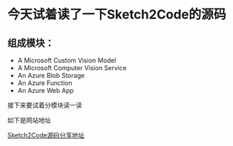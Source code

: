 # 今天试着读了一下Sketch2Code的源码
## 组成模块： 

* A Microsoft Custom Vision Model
* A Microsoft Computer Vision Service
* An Azure Blob Storage
* An Azure Function
* An Azure Web App

接下来要试着分模块读一读

如下是网站地址

[Sketch2Code源码分享地址](ttps://github.com/Microsoft/ailab.git)
